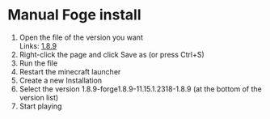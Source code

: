 # Manual Foge install
1. Open the file of the version you want \
	Links: [1.8.9](https://raw.githubusercontent.com/SpielefreakJ/RandomStuff/main/manual-forge-installations/Install_forge_1.8.9.cmd)
2. Right-click the page and click Save as (or press Ctrl+S)
3. Run the file
4. Restart the minecraft launcher
5. Create a new Installation
6. Select the version 1.8.9-forge1.8.9-11.15.1.2318-1.8.9 (at the bottom of the version list)
7. Start playing

